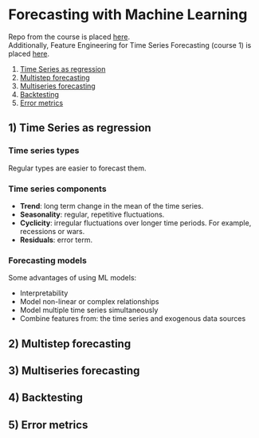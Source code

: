 # Forecasting with Machine Learning

Repo from the course is placed [here](https://github.com/trainindata/forecasting-with-machine-learning).     
Additionally, Feature Engineering for Time Series Forecasting (course 1) is placed [here](https://github.com/razielar/feature_engineering_ts_forecasting?tab=readme-ov-file).

1. [Time Series as regression](#one)
2. [Multistep forecasting](#two)
3. [Multiseries forecasting](#three)
4. [Backtesting](#four)
5. [Error metrics](#five)

## 1) <a id='one'></a> Time Series as regression

### Time series types

Regular types are easier to forecast them.

### Time series components

* **Trend**: long term change in the mean of the time series.
* **Seasonality**: regular, repetitive fluctuations.
* **Cyclicity**: irregular fluctuations over longer time periods. For example, recessions or wars.
* **Residuals**: error term.

### Forecasting models

Some advantages of using ML models: 
* Interpretability
* Model non-linear or complex relationships
* Model multiple time series simultaneously
* Combine features from: the time series and exogenous data sources

## 2) <a id='two'></a> Multistep forecasting

## 3) <a id='three'></a> Multiseries forecasting

## 4) <a id='four'></a> Backtesting

## 5) <a id='five'></a> Error metrics
